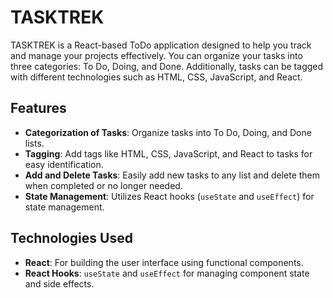 # TASKTREK

TASKTREK is a React-based ToDo application designed to help you track and manage your projects effectively. You can organize your tasks into three categories: To Do, Doing, and Done. Additionally, tasks can be tagged with different technologies such as HTML, CSS, JavaScript, and React.

## Features

- **Categorization of Tasks**: Organize tasks into To Do, Doing, and Done lists.
- **Tagging**: Add tags like HTML, CSS, JavaScript, and React to tasks for easy identification.
- **Add and Delete Tasks**: Easily add new tasks to any list and delete them when completed or no longer needed.
- **State Management**: Utilizes React hooks (`useState` and `useEffect`) for state management.

## Technologies Used

- **React**: For building the user interface using functional components.
- **React Hooks**: `useState` and `useEffect` for managing component state and side effects.
